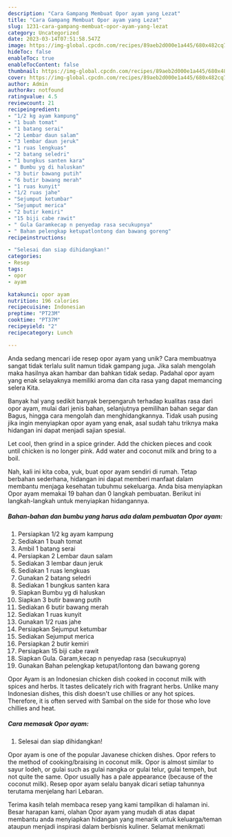 ```yaml
---
description: "Cara Gampang Membuat Opor ayam yang Lezat"
title: "Cara Gampang Membuat Opor ayam yang Lezat"
slug: 1231-cara-gampang-membuat-opor-ayam-yang-lezat
category: Uncategorized
date: 2023-03-14T07:51:58.547Z
image: https://img-global.cpcdn.com/recipes/89aeb2d000e1a445/680x482cq70/opor-ayam-foto-resep-utama.jpg
hideToc: false
enableToc: true
enableTocContent: false
thumbnail: https://img-global.cpcdn.com/recipes/89aeb2d000e1a445/680x482cq70/opor-ayam-foto-resep-utama.jpg
cover: https://img-global.cpcdn.com/recipes/89aeb2d000e1a445/680x482cq70/opor-ayam-foto-resep-utama.jpg
author: Admin
authorAv: notfound
ratingvalue: 4.5
reviewcount: 21
recipeingredient:
- "1/2 kg ayam kampung"
- "1 buah tomat"
- "1 batang serai"
- "2 Lembar daun salam"
- "3 lembar daun jeruk"
- "1 ruas lengkuas"
- "2 batang seledri"
- "1 bungkus santen kara"
- " Bumbu yg di haluskan"
- "3 butir bawang putih"
- "6 butir bawang merah"
- "1 ruas kunyit"
- "1/2 ruas jahe"
- "Sejumput ketumbar"
- "Sejumput merica"
- "2 butir kemiri"
- "15 biji cabe rawit"
- " Gula Garamkecap n penyedap rasa secukupnya"
- " Bahan pelengkap ketupatlontong dan bawang goreng"
recipeinstructions:

- "Selesai dan siap dihidangkan!"
categories:
- Resep
tags:
- opor
- ayam

katakunci: opor ayam 
nutrition: 196 calories
recipecuisine: Indonesian
preptime: "PT23M"
cooktime: "PT37M"
recipeyield: "2"
recipecategory: Lunch

---
```





Anda sedang mencari ide resep opor ayam yang unik? Cara membuatnya sangat tidak terlalu sulit namun tidak gampang juga. Jika salah mengolah maka hasilnya akan hambar dan bahkan tidak sedap. Padahal opor ayam yang enak selayaknya memiliki aroma dan cita rasa yang dapat memancing selera Kita.





Banyak hal yang sedikit banyak berpengaruh terhadap kualitas rasa dari opor ayam, mulai dari jenis bahan, selanjutnya pemilihan bahan segar dan Bagus, hingga cara mengolah dan menghidangkannya. Tidak usah pusing jika ingin menyiapkan opor ayam yang enak,      asal sudah tahu triknya maka hidangan ini dapat menjadi sajian spesial.














Let cool, then grind in a spice grinder. Add the chicken pieces and cook until chicken is no longer pink. Add water and coconut milk and bring to a boil.






Nah, kali ini kita coba, yuk, buat opor ayam sendiri di rumah. Tetap berbahan sederhana, hidangan ini dapat memberi manfaat dalam membantu menjaga kesehatan tubuhmu sekeluarga. Anda bisa menyiapkan Opor ayam memakai 19 bahan dan 0 langkah pembuatan. Berikut ini langkah-langkah untuk menyiapkan hidangannya.

<!--inarticleads1-->

##### Bahan-bahan dan bumbu yang harus ada dalam pembuatan Opor ayam:

1. Persiapkan 1/2 kg ayam kampung
1. Sediakan 1 buah tomat
1. Ambil 1 batang serai
1. Persiapkan 2 Lembar daun salam
1. Sediakan 3 lembar daun jeruk
1. Sediakan 1 ruas lengkuas
1. Gunakan 2 batang seledri
1. Sediakan 1 bungkus santen kara
1. Siapkan  Bumbu yg di haluskan
1. Siapkan 3 butir bawang putih
1. Sediakan 6 butir bawang merah
1. Sediakan 1 ruas kunyit
1. Gunakan 1/2 ruas jahe
1. Persiapkan Sejumput ketumbar
1. Sediakan Sejumput merica
1. Persiapkan 2 butir kemiri
1. Persiapkan 15 biji cabe rawit
1. Siapkan  Gula. Garam,kecap n penyedap rasa (secukupnya)
1. Gunakan  Bahan pelengkap ketupat/lontong dan bawang goreng


Opor Ayam is an Indonesian chicken dish cooked in coconut milk with spices and herbs. It tastes delicately rich with fragrant herbs. Unlike many Indonesian dishes, this dish doesn&#39;t use chillies or any hot spices. Therefore, it is often served with Sambal on the side for those who love chillies and heat. 

<!--inarticleads2-->

##### Cara memasak Opor ayam:


1. Selesai dan siap dihidangkan!

Opor ayam is one of the popular Javanese chicken dishes. Opor refers to the method of cooking/braising in coconut milk. Opor is almost similar to sayur lodeh, or gulai such as gulai nangka or gulai telur, gulai tempeh, but not quite the same. Opor usually has a pale appearance (because of the coconut milk). Resep opor ayam selalu banyak dicari setiap tahunnya terutama menjelang hari Lebaran. 

Terima kasih telah membaca resep yang kami tampilkan di halaman ini. Besar harapan kami, olahan Opor ayam yang mudah di atas dapat membantu anda menyiapkan hidangan yang menarik untuk keluarga/teman ataupun menjadi inspirasi dalam berbisnis kuliner. Selamat menikmati

